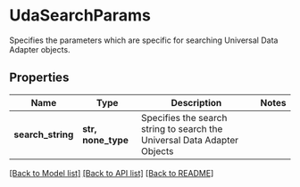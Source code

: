 # UdaSearchParams

Specifies the parameters which are specific for searching Universal Data Adapter objects.

## Properties
Name | Type | Description | Notes
------------ | ------------- | ------------- | -------------
**search_string** | **str, none_type** | Specifies the search string to search the Universal Data Adapter Objects | 

[[Back to Model list]](../README.md#documentation-for-models) [[Back to API list]](../README.md#documentation-for-api-endpoints) [[Back to README]](../README.md)


